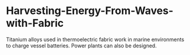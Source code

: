 # Harvesting-Energy-From-Waves-with-Fabric
Titanium alloys used in thermoelectric fabric work in marine environments to charge vessel batteries. Power plants can also be designed.
